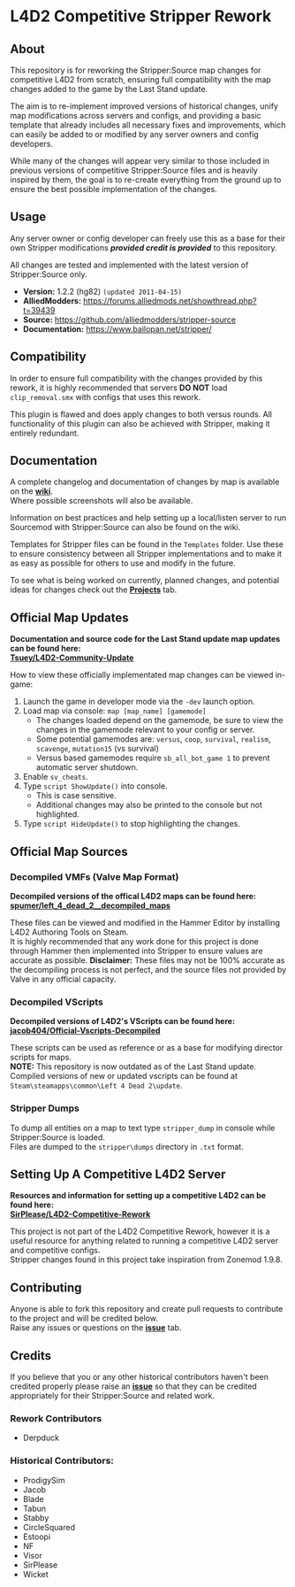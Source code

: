 # L4D2 Competitive Stripper Rework

## About
This repository is for reworking the Stripper:Source map changes for competitive L4D2 from scratch, ensuring full compatibility with the map changes added to the game by the Last Stand update.

The aim is to re-implement improved versions of historical changes, unify map modifications across servers and configs, and providing a basic template that already includes all necessary fixes and improvements, which can easily be added to or modified by any server owners and config developers.

While many of the changes will appear very similar to those included in previous versions of competitive Stripper:Source files and is heavily inspired by them, the goal is to re-create everything from the ground up to ensure the best possible implementation of the changes.


## Usage
Any server owner or config developer can freely use this as a base for their own Stripper modifications _**provided credit is provided**_ to this repository.

All changes are tested and implemented with the latest version of Stripper:Source only.
* **Version:** 1.2.2 (hg82) `(updated 2011-04-15)`
* **AlliedModders:** https://forums.alliedmods.net/showthread.php?t=39439
* **Source:** https://github.com/alliedmodders/stripper-source
* **Documentation:** https://www.bailopan.net/stripper/


## Compatibility
In order to ensure full compatibility with the changes provided by this rework, it is highly recommended that servers **DO NOT** load `clip_removal.smx` with configs that uses this rework.

This plugin is flawed and does apply changes to both versus rounds. All functionality of this plugin can also be achieved with Stripper, making it entirely redundant.


## Documentation
A complete changelog and documentation of changes by map is available on the **[wiki](https://github.com/Derpduck/L4D2-Comp-Stripper-Rework/wiki)**.\
Where possible screenshots will also be available.

Information on best practices and help setting up a local/listen server to run Sourcemod with Stripper:Source can also be found on the wiki.

Templates for Stripper files can be found in the `Templates` folder. Use these to ensure consistency between all Stripper implementations and to make it as easy as possible for others to use and modify in the future.

To see what is being worked on currently, planned changes, and potential ideas for changes check out the **[Projects](https://github.com/Derpduck/L4D2-Comp-Stripper-Rework/projects)** tab. 


## Official Map Updates
**Documentation and source code for the Last Stand update map updates can be found here:**\
**[Tsuey/L4D2-Community-Update](https://github.com/Tsuey/L4D2-Community-Update)**

How to view these officially implementated map changes can be viewed in-game:
1. Launch the game in developer mode via the `-dev` launch option.
2. Load map via console: `map [map_name] [gamemode]`
    * The changes loaded depend on the gamemode, be sure to view the changes in the gamemode relevant to your config or server.
    * Some potential gamemodes are: `versus`, `coop`, `survival`, `realism`, `scavenge`, `mutation15` (vs survival)
    * Versus based gamemodes require `sb_all_bot_game 1` to prevent automatic server shutdown.
3. Enable `sv_cheats`.
4. Type `script ShowUpdate()` into console.
    * This is case sensitive.
    * Additional changes may also be printed to the console but not highlighted.
4. Type `script HideUpdate()` to stop highlighting the changes.


## Official Map Sources
### Decompiled VMFs (Valve Map Format)
**Decompiled versions of the offical L4D2 maps can be found here:**\
**[spumer/left_4_dead_2__decompiled_maps](https://github.com/spumer/left_4_dead_2__decompiled_maps)**

These files can be viewed and modified in the Hammer Editor by installing L4D2 Authoring Tools on Steam.\
It is highly recommended that any work done for this project is done through Hammer then implemented into Stripper to ensure values are accurate as possible.
**Disclaimer:** These files may not be 100% accurate as the decompiling process is not perfect, and the source files not provided by Valve in any official capacity.

### Decompiled VScripts
**Decompiled versions of L4D2's VScripts can be found here:**\
**[jacob404/Official-Vscripts-Decompiled](https://github.com/jacob404/Official-Vscripts-Decompiled)**

These scripts can be used as reference or as a base for modifying director scripts for maps.\
**NOTE:** This repository is now outdated as of the Last Stand update.\
Compiled versions of new or updated vscripts can be found at `Steam\steamapps\common\Left 4 Dead 2\update`.

### Stripper Dumps
To dump all entities on a map to text type `stripper_dump` in console while Stripper:Source is loaded.\
Files are dumped to the `stripper\dumps` directory in `.txt` format.

## Setting Up A Competitive L4D2 Server
**Resources and information for setting up a competitive L4D2 can be found here:**\
**[SirPlease/L4D2-Competitive-Rework](https://github.com/SirPlease/L4D2-Competitive-Rework)**

This project is not part of the L4D2 Competitive Rework, however it is a useful resource for anything related to running a competitive L4D2 server and competitive configs.\
Stripper changes found in this project take inspiration from Zonemod 1.9.8.


## Contributing
Anyone is able to fork this repository and create pull requests to contribute to the project and will be credited below.\
Raise any issues or questions on the **[issue](https://github.com/Derpduck/L4D2-Comp-Stripper-Rework/issues)** tab.


## Credits
If you believe that you or any other historical contributors haven't been credited properly please raise an **[issue](https://github.com/Derpduck/L4D2-Comp-Stripper-Rework/issues)** so that they can be credited appropriately for their Stripper:Source and related work.

### Rework Contributors
* Derpduck

### Historical Contributors:
* ProdigySim
* Jacob
* Blade
* Tabun
* Stabby
* CircleSquared
* Estoopi
* NF
* Visor
* SirPlease
* Wicket
